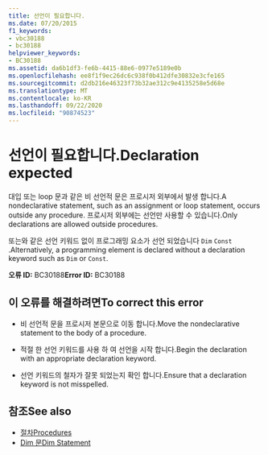 ```yaml
---
title: 선언이 필요합니다.
ms.date: 07/20/2015
f1_keywords:
- vbc30188
- bc30188
helpviewer_keywords:
- BC30188
ms.assetid: da6b1df3-fe6b-4415-88e6-0977e5189e0b
ms.openlocfilehash: ee8f1f9ec26dc6c938f0b412dfe30832e3cfe165
ms.sourcegitcommit: d2db216e46323f73b32ae312c9e4135258e5d68e
ms.translationtype: MT
ms.contentlocale: ko-KR
ms.lasthandoff: 09/22/2020
ms.locfileid: "90874523"
---
```

# <a name="declaration-expected"></a><span data-ttu-id="4fa6e-102">선언이 필요합니다.</span><span class="sxs-lookup"><span data-stu-id="4fa6e-102">Declaration expected</span></span>

<span data-ttu-id="4fa6e-103">대입 또는 loop 문과 같은 비 선언적 문은 프로시저 외부에서 발생 합니다.</span><span class="sxs-lookup"><span data-stu-id="4fa6e-103">A nondeclarative statement, such as an assignment or loop statement, occurs outside any procedure.</span></span> <span data-ttu-id="4fa6e-104">프로시저 외부에는 선언만 사용할 수 있습니다.</span><span class="sxs-lookup"><span data-stu-id="4fa6e-104">Only declarations are allowed outside procedures.</span></span>  
  
 <span data-ttu-id="4fa6e-105">또는와 같은 선언 키워드 없이 프로그래밍 요소가 선언 되었습니다 `Dim` `Const` .</span><span class="sxs-lookup"><span data-stu-id="4fa6e-105">Alternatively, a programming element is declared without a declaration keyword such as `Dim` or `Const`.</span></span>  
  
 <span data-ttu-id="4fa6e-106">**오류 ID:** BC30188</span><span class="sxs-lookup"><span data-stu-id="4fa6e-106">**Error ID:** BC30188</span></span>  
  
## <a name="to-correct-this-error"></a><span data-ttu-id="4fa6e-107">이 오류를 해결하려면</span><span class="sxs-lookup"><span data-stu-id="4fa6e-107">To correct this error</span></span>  
  
- <span data-ttu-id="4fa6e-108">비 선언적 문을 프로시저 본문으로 이동 합니다.</span><span class="sxs-lookup"><span data-stu-id="4fa6e-108">Move the nondeclarative statement to the body of a procedure.</span></span>  
  
- <span data-ttu-id="4fa6e-109">적절 한 선언 키워드를 사용 하 여 선언을 시작 합니다.</span><span class="sxs-lookup"><span data-stu-id="4fa6e-109">Begin the declaration with an appropriate declaration keyword.</span></span>  
  
- <span data-ttu-id="4fa6e-110">선언 키워드의 철자가 잘못 되었는지 확인 합니다.</span><span class="sxs-lookup"><span data-stu-id="4fa6e-110">Ensure that a declaration keyword is not misspelled.</span></span>  
  
## <a name="see-also"></a><span data-ttu-id="4fa6e-111">참조</span><span class="sxs-lookup"><span data-stu-id="4fa6e-111">See also</span></span>

- [<span data-ttu-id="4fa6e-112">절차</span><span class="sxs-lookup"><span data-stu-id="4fa6e-112">Procedures</span></span>](../../programming-guide/language-features/procedures/index.md)
- [<span data-ttu-id="4fa6e-113">Dim 문</span><span class="sxs-lookup"><span data-stu-id="4fa6e-113">Dim Statement</span></span>](../statements/dim-statement.md)

